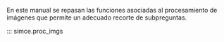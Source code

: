 En este manual se repasan las funciones asociadas al procesamiento de imágenes que permite un adecuado recorte de subpreguntas.

::: simce.proc_imgs
